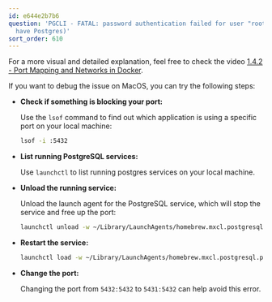 ```yaml
---
id: e644e2b7b6
question: 'PGCLI - FATAL: password authentication failed for user "root" (You already
  have Postgres)'
sort_order: 610
---
```


For a more visual and detailed explanation, feel free to check the video [1.4.2 - Port Mapping and Networks in Docker](https://www.youtube.com/watch?v=tOr4hTsHOzU&list=PL3MmuxUbc_hJed7dXYoJw8DoCuVHhGEQb&index=16&ab_channel=DataTalksClub%E2%AC%9B).

If you want to debug the issue on MacOS, you can try the following steps:

- **Check if something is blocking your port:**
  
  Use the `lsof` command to find out which application is using a specific port on your local machine:
  
  ```bash
  lsof -i :5432
  ```

- **List running PostgreSQL services:**

  Use `launchctl` to list running postgres services on your local machine.

- **Unload the running service:**

  Unload the launch agent for the PostgreSQL service, which will stop the service and free up the port:
  
  ```bash
  launchctl unload -w ~/Library/LaunchAgents/homebrew.mxcl.postgresql.plist
  ```

- **Restart the service:**

  ```bash
  launchctl load -w ~/Library/LaunchAgents/homebrew.mxcl.postgresql.plist
  ```

- **Change the port:**

  Changing the port from `5432:5432` to `5431:5432` can help avoid this error.